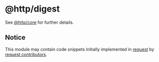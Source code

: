 
# @http/digest

See [@http/core][http-core] for further details.


## Notice

This module may contain code snippets initially implemented in [request][request] by [request contributors][request-contributors].


  [request]: https://github.com/request/request
  [request-contributors]: https://github.com/request/request/graphs/contributors
  [http-core]: https://github.com/node-http/core
